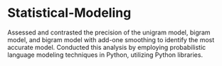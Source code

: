 # Statistical-Modeling
Assessed and contrasted the precision of the unigram model, bigram model, and bigram model with add-one smoothing to identify the most accurate model. Conducted this analysis by employing probabilistic language modeling techniques in Python, utilizing Python libraries.
